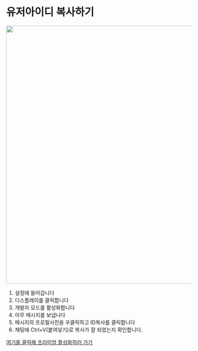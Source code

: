 # 유저아이디 복사하기

<img width="700px" src="https://cuteyoru.cdn3.cafe24.com/docs/userid.gif" />

1. 설정에 들어갑니다
2. 디스플레이를 클릭합니다
3. 개발자 모드를 활성화합니다
4. 아무 메시지를 보냅니다
5. 메시지의 프로필사진을 우클릭하고 ID복사를 클릭합니다
6. 채팅에 Ctrl+V(붙여넣기)로 복사가 잘 되었는지 확인합니다.

[여기를 클릭해 프리미엄 활성화하러 가기](https://parkbot.ml/active)
